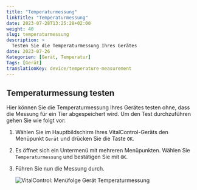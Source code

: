 ```yaml
---
title: "Temperaturmessung"
linkTitle: "Temperaturmessung"
date: 2023-07-28T13:25:28+02:00
weight: 40
slug: temperaturmessung
description: >
  Testen Sie die Temperaturmessung Ihres Gerätes
date: 2023-07-26
Kategorien: [Gerät, Temperatur]
Tags: [Gerät]
translationKey: device/temperature-measurement
---
```

## Temperaturmessung testen

Hier können Sie die Temperaturmessung Ihres Gerätes testen ohne, dass die Messung für ein Tier abgespeichert wird. Um den Test durchzuführen gehen Sie wie folgt vor:

1. Wählen Sie im Hauptbildschirm Ihres VitalControl-Geräts den Menüpunkt `Gerät` und drücken Sie die Taste `OK`.

2. Es öffnet sich ein Untermenü mit mehreren Menüpunkten. Wählen Sie `Temperaturmessung` und bestätigen Sie mit `OK`.

3. Führen Sie nun die Messung durch.

   ![VitalControl: Menüfolge Gerät Temperaturmessung](../bilder/temperatur.png "Temperaturmessung testen")
   